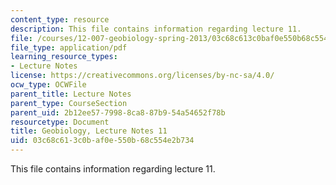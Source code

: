 ```yaml
---
content_type: resource
description: This file contains information regarding lecture 11.
file: /courses/12-007-geobiology-spring-2013/03c68c613c0baf0e550b68c554e2b734_MIT12_007S13_Lec11.pdf
file_type: application/pdf
learning_resource_types:
- Lecture Notes
license: https://creativecommons.org/licenses/by-nc-sa/4.0/
ocw_type: OCWFile
parent_title: Lecture Notes
parent_type: CourseSection
parent_uid: 2b12ee57-7998-8ca8-87b9-54a54652f78b
resourcetype: Document
title: Geobiology, Lecture Notes 11
uid: 03c68c61-3c0b-af0e-550b-68c554e2b734
---
```

This file contains information regarding lecture 11.